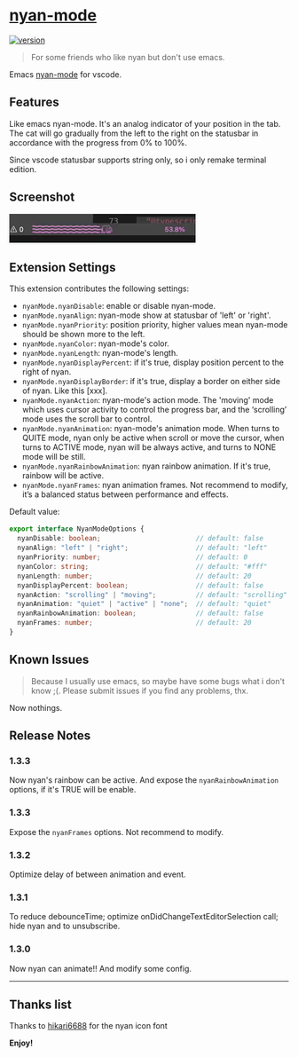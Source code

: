 # [nyan-mode](https://github.com/zakudriver/nyan-mode-vscode)

<a href="https://github.com/zakudriver/nyan-mode-vscode">
  <img alt="version" src="https://vsmarketplacebadge.apphb.com/version-short/zakudriver.nyan-mode.svg" />
</a>

>For some friends who like nyan but don't use emacs.

Emacs [nyan-mode](https://github.com/TeMPOraL/nyan-mode) for vscode.

## Features

Like emacs nyan-mode. It's an analog indicator of your position in the tab. The cat will go gradually from the left to the right on the statusbar in accordance with the progress from 0% to 100%.

Since vscode statusbar supports string only, so i only remake terminal edition.


## Screenshot

![image](screenshot.gif)

## Extension Settings

This extension contributes the following settings:

* `nyanMode.nyanDisable`: enable or disable nyan-mode.
* `nyanMode.nyanAlign`: nyan-mode show at statusbar of 'left' or 'right'.
* `nyanMode.nyanPriority`: position priority, higher values mean nyan-mode should be shown more to the left.
* `nyanMode.nyanColor`: nyan-mode's color.
* `nyanMode.nyanLength`: nyan-mode's length.
* `nyanMode.nyanDisplayPercent`: if it's true, display position percent to the right of nyan.
* `nyanMode.nyanDisplayBorder`: if it's true, display a border on either side of nyan. Like this [xxx].
* `nyanMode.nyanAction`: nyan-mode's action mode. The 'moving' mode which uses cursor activity to control the progress bar, and the ‘scrolling’ mode uses the scroll bar to control. 
* `nyanMode.nyanAnimation`: nyan-mode's animation mode. When turns to QUITE mode, nyan only be active when scroll or move the cursor, when turns to ACTIVE mode, nyan will be always active, and turns to NONE mode will be still.
* `nyanMode.nyanRainbowAnimation`: nyan rainbow animation. If it's true, rainbow will be active.
* `nyanMode.nyanFrames`: nyan animation frames. Not recommend to modify, it’s a balanced status between performance and effects.

Default value:
```typescript
export interface NyanModeOptions {
  nyanDisable: boolean;                        // default: false
  nyanAlign: "left" | "right";                 // default: "left"
  nyanPriority: number;                        // default: 0
  nyanColor: string;                           // default: "#fff"
  nyanLength: number;                          // default: 20
  nyanDisplayPercent: boolean;                 // default: false
  nyanAction: "scrolling" | "moving";          // default: "scrolling"
  nyanAnimation: "quiet" | "active" | "none";  // default: "quiet"
  nyanRainbowAnimation: boolean;               // default: false
  nyanFrames: number;                          // default: 20
}
```

## Known Issues

>Because I usually use emacs, so maybe have some bugs what i don't know ;(. Please submit issues if you find any problems, thx.

Now nothings.

## Release Notes

### 1.3.3

Now nyan's rainbow can be active. And expose the `nyanRainbowAnimation` options, if it's TRUE will be enable.

### 1.3.3

Expose the `nyanFrames` options. Not recommend to modify.

### 1.3.2

Optimize delay of between animation and event. 

### 1.3.1

To reduce debounceTime; optimize onDidChangeTextEditorSelection call; hide nyan and to unsubscribe.

### 1.3.0

Now nyan can animate!! And modify some config.

---

## Thanks list

Thanks to [hikari6688](https://github.com/hikari6688) for the nyan icon font

**Enjoy!**
